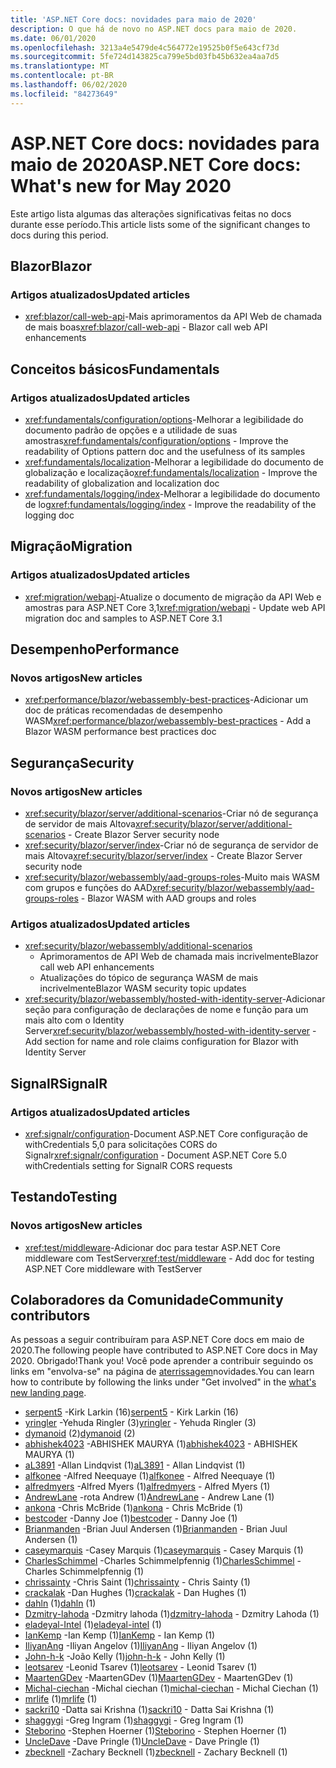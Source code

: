 ```yaml
---
title: 'ASP.NET Core docs: novidades para maio de 2020'
description: O que há de novo no ASP.NET docs para maio de 2020.
ms.date: 06/01/2020
ms.openlocfilehash: 3213a4e5479de4c564772e19525b0f5e643cf73d
ms.sourcegitcommit: 5fe724d143825ca799e5bd03fb45b632ea4aa7d5
ms.translationtype: MT
ms.contentlocale: pt-BR
ms.lasthandoff: 06/02/2020
ms.locfileid: "84273649"
---
```

# <a name="aspnet-core-docs-whats-new-for-may-2020"></a><span data-ttu-id="45acb-103">ASP.NET Core docs: novidades para maio de 2020</span><span class="sxs-lookup"><span data-stu-id="45acb-103">ASP.NET Core docs: What's new for May 2020</span></span>

<span data-ttu-id="45acb-104">Este artigo lista algumas das alterações significativas feitas no docs durante esse período.</span><span class="sxs-lookup"><span data-stu-id="45acb-104">This article lists some of the significant changes to docs during this period.</span></span>

## <a name="blazor"></a><span data-ttu-id="45acb-105">Blazor</span><span class="sxs-lookup"><span data-stu-id="45acb-105">Blazor</span></span>

### <a name="updated-articles"></a><span data-ttu-id="45acb-106">Artigos atualizados</span><span class="sxs-lookup"><span data-stu-id="45acb-106">Updated articles</span></span>

- <span data-ttu-id="45acb-107"><xref:blazor/call-web-api>-Mais aprimoramentos da API Web de chamada de mais boas</span><span class="sxs-lookup"><span data-stu-id="45acb-107"><xref:blazor/call-web-api> - Blazor call web API enhancements</span></span>

## <a name="fundamentals"></a><span data-ttu-id="45acb-108">Conceitos básicos</span><span class="sxs-lookup"><span data-stu-id="45acb-108">Fundamentals</span></span>

### <a name="updated-articles"></a><span data-ttu-id="45acb-109">Artigos atualizados</span><span class="sxs-lookup"><span data-stu-id="45acb-109">Updated articles</span></span>

- <span data-ttu-id="45acb-110"><xref:fundamentals/configuration/options>-Melhorar a legibilidade do documento padrão de opções e a utilidade de suas amostras</span><span class="sxs-lookup"><span data-stu-id="45acb-110"><xref:fundamentals/configuration/options> - Improve the readability of Options pattern doc and the usefulness of its samples</span></span>
- <span data-ttu-id="45acb-111"><xref:fundamentals/localization>-Melhorar a legibilidade do documento de globalização e localização</span><span class="sxs-lookup"><span data-stu-id="45acb-111"><xref:fundamentals/localization> - Improve the readability of globalization and localization doc</span></span>
- <span data-ttu-id="45acb-112"><xref:fundamentals/logging/index>-Melhorar a legibilidade do documento de log</span><span class="sxs-lookup"><span data-stu-id="45acb-112"><xref:fundamentals/logging/index> - Improve the readability of the logging doc</span></span>

## <a name="migration"></a><span data-ttu-id="45acb-113">Migração</span><span class="sxs-lookup"><span data-stu-id="45acb-113">Migration</span></span>

### <a name="updated-articles"></a><span data-ttu-id="45acb-114">Artigos atualizados</span><span class="sxs-lookup"><span data-stu-id="45acb-114">Updated articles</span></span>

- <span data-ttu-id="45acb-115"><xref:migration/webapi>-Atualize o documento de migração da API Web e amostras para ASP.NET Core 3,1</span><span class="sxs-lookup"><span data-stu-id="45acb-115"><xref:migration/webapi> - Update web API migration doc and samples to ASP.NET Core 3.1</span></span>

## <a name="performance"></a><span data-ttu-id="45acb-116">Desempenho</span><span class="sxs-lookup"><span data-stu-id="45acb-116">Performance</span></span>

### <a name="new-articles"></a><span data-ttu-id="45acb-117">Novos artigos</span><span class="sxs-lookup"><span data-stu-id="45acb-117">New articles</span></span>

- <span data-ttu-id="45acb-118"><xref:performance/blazor/webassembly-best-practices>-Adicionar um doc de práticas recomendadas de desempenho WASM</span><span class="sxs-lookup"><span data-stu-id="45acb-118"><xref:performance/blazor/webassembly-best-practices> - Add a Blazor WASM performance best practices doc</span></span>

## <a name="security"></a><span data-ttu-id="45acb-119">Segurança</span><span class="sxs-lookup"><span data-stu-id="45acb-119">Security</span></span>

### <a name="new-articles"></a><span data-ttu-id="45acb-120">Novos artigos</span><span class="sxs-lookup"><span data-stu-id="45acb-120">New articles</span></span>

- <span data-ttu-id="45acb-121"><xref:security/blazor/server/additional-scenarios>-Criar nó de segurança de servidor de mais Altova</span><span class="sxs-lookup"><span data-stu-id="45acb-121"><xref:security/blazor/server/additional-scenarios> - Create Blazor Server security node</span></span>
- <span data-ttu-id="45acb-122"><xref:security/blazor/server/index>-Criar nó de segurança de servidor de mais Altova</span><span class="sxs-lookup"><span data-stu-id="45acb-122"><xref:security/blazor/server/index> - Create Blazor Server security node</span></span>
- <span data-ttu-id="45acb-123"><xref:security/blazor/webassembly/aad-groups-roles>-Muito mais WASM com grupos e funções do AAD</span><span class="sxs-lookup"><span data-stu-id="45acb-123"><xref:security/blazor/webassembly/aad-groups-roles> - Blazor WASM with AAD groups and roles</span></span>

### <a name="updated-articles"></a><span data-ttu-id="45acb-124">Artigos atualizados</span><span class="sxs-lookup"><span data-stu-id="45acb-124">Updated articles</span></span>

- <xref:security/blazor/webassembly/additional-scenarios>
  - <span data-ttu-id="45acb-125">Aprimoramentos de API Web de chamada mais incrivelmente</span><span class="sxs-lookup"><span data-stu-id="45acb-125">Blazor call web API enhancements</span></span>
  - <span data-ttu-id="45acb-126">Atualizações do tópico de segurança WASM de mais incrivelmente</span><span class="sxs-lookup"><span data-stu-id="45acb-126">Blazor WASM security topic updates</span></span>
- <span data-ttu-id="45acb-127"><xref:security/blazor/webassembly/hosted-with-identity-server>-Adicionar seção para configuração de declarações de nome e função para um mais alto com o Identity Server</span><span class="sxs-lookup"><span data-stu-id="45acb-127"><xref:security/blazor/webassembly/hosted-with-identity-server> - Add section for name and role claims configuration for Blazor with Identity Server</span></span>

## <a name="signalr"></a><span data-ttu-id="45acb-128">SignalR</span><span class="sxs-lookup"><span data-stu-id="45acb-128">SignalR</span></span>

### <a name="updated-articles"></a><span data-ttu-id="45acb-129">Artigos atualizados</span><span class="sxs-lookup"><span data-stu-id="45acb-129">Updated articles</span></span>

- <span data-ttu-id="45acb-130"><xref:signalr/configuration>-Document ASP.NET Core configuração de withCredentials 5,0 para solicitações CORS do Signalr</span><span class="sxs-lookup"><span data-stu-id="45acb-130"><xref:signalr/configuration> - Document ASP.NET Core 5.0 withCredentials setting for SignalR CORS requests</span></span>

## <a name="testing"></a><span data-ttu-id="45acb-131">Testando</span><span class="sxs-lookup"><span data-stu-id="45acb-131">Testing</span></span>

### <a name="new-articles"></a><span data-ttu-id="45acb-132">Novos artigos</span><span class="sxs-lookup"><span data-stu-id="45acb-132">New articles</span></span>

- <span data-ttu-id="45acb-133"><xref:test/middleware>-Adicionar doc para testar ASP.NET Core middleware com TestServer</span><span class="sxs-lookup"><span data-stu-id="45acb-133"><xref:test/middleware> - Add doc for testing ASP.NET Core middleware with TestServer</span></span>

## <a name="community-contributors"></a><span data-ttu-id="45acb-134">Colaboradores da Comunidade</span><span class="sxs-lookup"><span data-stu-id="45acb-134">Community contributors</span></span>

<span data-ttu-id="45acb-135">As pessoas a seguir contribuíram para ASP.NET Core docs em maio de 2020.</span><span class="sxs-lookup"><span data-stu-id="45acb-135">The following people have contributed to ASP.NET Core docs in May 2020.</span></span> <span data-ttu-id="45acb-136">Obrigado!</span><span class="sxs-lookup"><span data-stu-id="45acb-136">Thank you!</span></span> <span data-ttu-id="45acb-137">Você pode aprender a contribuir seguindo os links em "envolva-se" na página de [aterrissagem](index.yml)novidades.</span><span class="sxs-lookup"><span data-stu-id="45acb-137">You can learn how to contribute by following the links under "Get involved" in the [what's new landing page](index.yml).</span></span>

- <span data-ttu-id="45acb-138">[serpent5](https://github.com/serpent5) -Kirk Larkin (16)</span><span class="sxs-lookup"><span data-stu-id="45acb-138">[serpent5](https://github.com/serpent5) - Kirk Larkin (16)</span></span>
- <span data-ttu-id="45acb-139">[yringler](https://github.com/yringler) -Yehuda Ringler (3)</span><span class="sxs-lookup"><span data-stu-id="45acb-139">[yringler](https://github.com/yringler) - Yehuda Ringler (3)</span></span>
- <span data-ttu-id="45acb-140">[dymanoid](https://github.com/dymanoid) (2)</span><span class="sxs-lookup"><span data-stu-id="45acb-140">[dymanoid](https://github.com/dymanoid) (2)</span></span>
- <span data-ttu-id="45acb-141">[abhishek4023](https://github.com/abhishek4023) -ABHISHEK MAURYA (1)</span><span class="sxs-lookup"><span data-stu-id="45acb-141">[abhishek4023](https://github.com/abhishek4023) - ABHISHEK MAURYA (1)</span></span>
- <span data-ttu-id="45acb-142">[aL3891](https://github.com/aL3891) -Allan Lindqvist (1)</span><span class="sxs-lookup"><span data-stu-id="45acb-142">[aL3891](https://github.com/aL3891) - Allan Lindqvist (1)</span></span>
- <span data-ttu-id="45acb-143">[alfkonee](https://github.com/alfkonee) -Alfred Neequaye (1)</span><span class="sxs-lookup"><span data-stu-id="45acb-143">[alfkonee](https://github.com/alfkonee) - Alfred Neequaye (1)</span></span>
- <span data-ttu-id="45acb-144">[alfredmyers](https://github.com/alfredmyers) -Alfred Myers (1)</span><span class="sxs-lookup"><span data-stu-id="45acb-144">[alfredmyers](https://github.com/alfredmyers) - Alfred Myers (1)</span></span>
- <span data-ttu-id="45acb-145">[AndrewLane](https://github.com/AndrewLane) -rota Andrew (1)</span><span class="sxs-lookup"><span data-stu-id="45acb-145">[AndrewLane](https://github.com/AndrewLane) - Andrew Lane (1)</span></span>
- <span data-ttu-id="45acb-146">[ankona](https://github.com/ankona) -Chris McBride (1)</span><span class="sxs-lookup"><span data-stu-id="45acb-146">[ankona](https://github.com/ankona) - Chris McBride (1)</span></span>
- <span data-ttu-id="45acb-147">[bestcoder](https://github.com/bestcoder) -Danny Joe (1)</span><span class="sxs-lookup"><span data-stu-id="45acb-147">[bestcoder](https://github.com/bestcoder) - Danny Joe (1)</span></span>
- <span data-ttu-id="45acb-148">[Brianmanden](https://github.com/Brianmanden) -Brian Juul Andersen (1)</span><span class="sxs-lookup"><span data-stu-id="45acb-148">[Brianmanden](https://github.com/Brianmanden) - Brian Juul Andersen (1)</span></span>
- <span data-ttu-id="45acb-149">[caseymarquis](https://github.com/caseymarquis) -Casey Marquis (1)</span><span class="sxs-lookup"><span data-stu-id="45acb-149">[caseymarquis](https://github.com/caseymarquis) - Casey Marquis (1)</span></span>
- <span data-ttu-id="45acb-150">[CharlesSchimmel](https://github.com/CharlesSchimmel) -Charles Schimmelpfennig (1)</span><span class="sxs-lookup"><span data-stu-id="45acb-150">[CharlesSchimmel](https://github.com/CharlesSchimmel) - Charles Schimmelpfennig (1)</span></span>
- <span data-ttu-id="45acb-151">[chrissainty](https://github.com/chrissainty) -Chris Saint (1)</span><span class="sxs-lookup"><span data-stu-id="45acb-151">[chrissainty](https://github.com/chrissainty) - Chris Sainty (1)</span></span>
- <span data-ttu-id="45acb-152">[crackalak](https://github.com/crackalak) -Dan Hughes (1)</span><span class="sxs-lookup"><span data-stu-id="45acb-152">[crackalak](https://github.com/crackalak) - Dan Hughes (1)</span></span>
- <span data-ttu-id="45acb-153">[dahln](https://github.com/dahln) (1)</span><span class="sxs-lookup"><span data-stu-id="45acb-153">[dahln](https://github.com/dahln) (1)</span></span>
- <span data-ttu-id="45acb-154">[Dzmitry-lahoda](https://github.com/dzmitry-lahoda) -Dzmitry lahoda (1)</span><span class="sxs-lookup"><span data-stu-id="45acb-154">[dzmitry-lahoda](https://github.com/dzmitry-lahoda) - Dzmitry Lahoda (1)</span></span>
- <span data-ttu-id="45acb-155">[eladeyal-Intel](https://github.com/eladeyal-intel) (1)</span><span class="sxs-lookup"><span data-stu-id="45acb-155">[eladeyal-intel](https://github.com/eladeyal-intel) (1)</span></span>
- <span data-ttu-id="45acb-156">[IanKemp](https://github.com/IanKemp) -Ian Kemp (1)</span><span class="sxs-lookup"><span data-stu-id="45acb-156">[IanKemp](https://github.com/IanKemp) - Ian Kemp (1)</span></span>
- <span data-ttu-id="45acb-157">[IliyanAng](https://github.com/IliyanAng) -Iliyan Angelov (1)</span><span class="sxs-lookup"><span data-stu-id="45acb-157">[IliyanAng](https://github.com/IliyanAng) - Iliyan Angelov (1)</span></span>
- <span data-ttu-id="45acb-158">[John-h-k](https://github.com/john-h-k) -João Kelly (1)</span><span class="sxs-lookup"><span data-stu-id="45acb-158">[john-h-k](https://github.com/john-h-k) - John Kelly (1)</span></span>
- <span data-ttu-id="45acb-159">[leotsarev](https://github.com/leotsarev) -Leonid Tsarev (1)</span><span class="sxs-lookup"><span data-stu-id="45acb-159">[leotsarev](https://github.com/leotsarev) - Leonid Tsarev (1)</span></span>
- <span data-ttu-id="45acb-160">[MaartenGDev](https://github.com/MaartenGDev) -MaartenGDev (1)</span><span class="sxs-lookup"><span data-stu-id="45acb-160">[MaartenGDev](https://github.com/MaartenGDev) - MaartenGDev (1)</span></span>
- <span data-ttu-id="45acb-161">[Michal-ciechan](https://github.com/michal-ciechan) -Michal ciechan (1)</span><span class="sxs-lookup"><span data-stu-id="45acb-161">[michal-ciechan](https://github.com/michal-ciechan) - Michal Ciechan (1)</span></span>
- <span data-ttu-id="45acb-162">[mrlife](https://github.com/mrlife) (1)</span><span class="sxs-lookup"><span data-stu-id="45acb-162">[mrlife](https://github.com/mrlife) (1)</span></span>
- <span data-ttu-id="45acb-163">[sackri10](https://github.com/sackri10) -Datta sai Krishna (1)</span><span class="sxs-lookup"><span data-stu-id="45acb-163">[sackri10](https://github.com/sackri10) - Datta Sai Krishna (1)</span></span>
- <span data-ttu-id="45acb-164">[shaggygi](https://github.com/shaggygi) -Greg Ingram (1)</span><span class="sxs-lookup"><span data-stu-id="45acb-164">[shaggygi](https://github.com/shaggygi) - Greg Ingram (1)</span></span>
- <span data-ttu-id="45acb-165">[Steborino](https://github.com/Steborino) -Stephen Hoerner (1)</span><span class="sxs-lookup"><span data-stu-id="45acb-165">[Steborino](https://github.com/Steborino) - Stephen Hoerner (1)</span></span>
- <span data-ttu-id="45acb-166">[UncleDave](https://github.com/UncleDave) -Dave Pringle (1)</span><span class="sxs-lookup"><span data-stu-id="45acb-166">[UncleDave](https://github.com/UncleDave) - Dave Pringle (1)</span></span>
- <span data-ttu-id="45acb-167">[zbecknell](https://github.com/zbecknell) -Zachary Becknell (1)</span><span class="sxs-lookup"><span data-stu-id="45acb-167">[zbecknell](https://github.com/zbecknell) - Zachary Becknell (1)</span></span>
